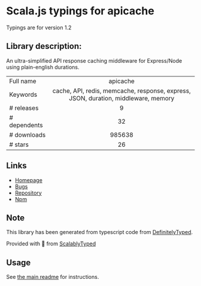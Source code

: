 
# Scala.js typings for apicache

Typings are for version 1.2

## Library description:
An ultra-simplified API response caching middleware for Express/Node using plain-english durations.

|                    |                 |
| ------------------ | :-------------: |
| Full name          | apicache |
| Keywords           | cache, API, redis, memcache, response, express, JSON, duration, middleware, memory |
| # releases         | 9 |
| # dependents       | 32 |
| # downloads        | 985638 |
| # stars            | 26 |

## Links
- [Homepage](https://github.com/kwhitley/apicache#readme)
- [Bugs](https://github.com/kwhitley/apicache/issues)
- [Repository](https://github.com/kwhitley/apicache)
- [Npm](https://www.npmjs.com/package/apicache)
    


## Note
This library has been generated from typescript code from [DefinitelyTyped](https://definitelytyped.org).

Provided with :purple_heart: from [ScalablyTyped](https://github.com/oyvindberg/ScalablyTyped)

## Usage
See [the main readme](../../readme.md) for instructions.


